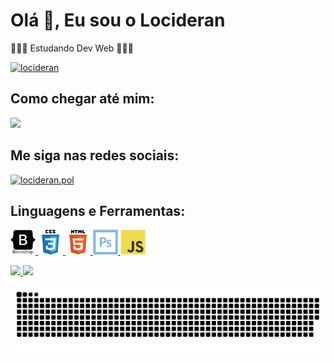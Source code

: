 <link rel="stylesheet" href="style.css"> 
<h1>Olá 👋, Eu sou o Locideran</h1>
<p>🧑🏻‍🎓 Estudando Dev Web 🧑🏻‍🎓</p>

<p> <a href="https://github.com/ryo-ma/github-profile-trophy"><img src="https://github-profile-trophy.vercel.app/?username=locideran&theme=dracula" alt="locideran"/></a> </p>


<h2>Como chegar até mim:</h2>

 
<a href="mailto: gabriel-masc@hotmail.com"   target="_blank"><img src="https://img.shields.io/badge/Gmail-D14836?style=for-the-badge&logo=gmail&logoColor=white" /></a>

<h2>Me siga nas redes sociais:</h2>
<p>
<a href="https://instagram.com/locideran.pol" target="blank"><img src="https://raw.githubusercontent.com/rahuldkjain/github-profile-readme-generator/master/src/images/icons/Social/instagram.svg" alt="locideran.pol" height="30" width="40" /></a>
</p> 

<h2>Linguagens e Ferramentas:</h2>
<p>  <a href="https://getbootstrap.com" target="_blank" rel="noreferrer"> <img src="https://raw.githubusercontent.com/devicons/devicon/master/icons/bootstrap/bootstrap-plain-wordmark.svg" alt="bootstrap" width="40" height="40"/> </a> <a href="https://www.w3schools.com/css/" target="_blank" rel="noreferrer"> <img src="https://raw.githubusercontent.com/devicons/devicon/master/icons/css3/css3-original-wordmark.svg" alt="css3" width="40" height="40"/> </a> <a href="https://www.w3.org/html/" target="_blank" rel="noreferrer"> <img src="https://raw.githubusercontent.com/devicons/devicon/master/icons/html5/html5-original-wordmark.svg" alt="html5" width="40" height="40"/> </a><a href="https://www.photoshop.com/en" target="_blank" rel="noreferrer"> <img src="https://raw.githubusercontent.com/devicons/devicon/master/icons/photoshop/photoshop-line.svg" alt="photoshop" width="40" height="40"/> </a><a href="https://developer.mozilla.org/en-US/docs/Web/JavaScript" target="_blank" rel="noreferrer"> <img src="https://raw.githubusercontent.com/devicons/devicon/master/icons/javascript/javascript-original.svg" alt="javascript" width="40" height="40"/>
 
<p>
<img height="180em" src="https://github-readme-stats.vercel.app/api?username=locideran&show_icons=true&theme=tokyonight&include_all_commits=true&count_private=true"/>
<img height="180em" src="https://github-readme-stats.vercel.app/api/top-langs/?username=locideran&layout=compact&langs_count=6&theme=tokyonight"/>
</p>

![snake gif](https://github.com/locideran/locideran/blob/output/github-contribution-grid-snake.svg)
